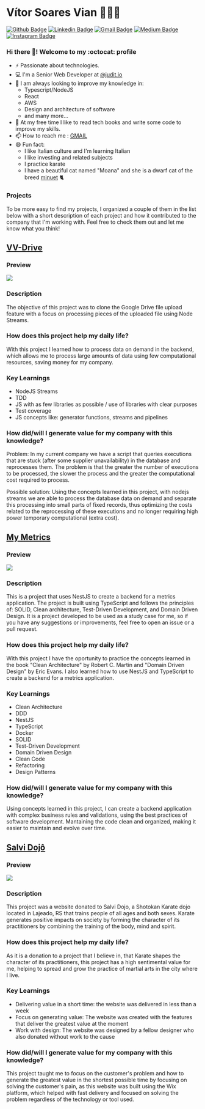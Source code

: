 # Vítor Soares Vian 🧑🏼‍💻

[![Github Badge](https://img.shields.io/badge/-Github-000?style=flat-square&logo=Github&logoColor=white&link=https://github.com/lucasgdb)](https://github.com/vitorvsv)
[![Linkedin Badge](https://img.shields.io/badge/-LinkedIn-blue?style=flat-square&logo=Linkedin&logoColor=white&link=https://www.linkedin.com/in/rebeccamanzi/)](https://www.linkedin.com/in/vitor-soares-vian/)
[![Gmail Badge](https://img.shields.io/badge/-Gmail-c14438?style=flat-square&logo=Gmail&logoColor=white&link=mailto:rebeccamanzi@gmail.com)](mailto:vitorsoaresvian@gmail.com)
[![Medium Badge](https://img.shields.io/badge/-Medium-000000?style=flat-square&labelColor=000000&logo=medium&logoColor=white&link=https://medium.com/@vitorsoaresvian)](https://medium.com/@vitorsoaresvian)
[![Instagram Badge](https://img.shields.io/badge/-Instagram-C13584?style=flat-square&labelColor=C13584&logo=instagram&logoColor=white&link=https://www.instagram.com/codepwr/)](https://www.instagram.com/vitor.soares.vian/)


###  Hi there 👋! Welcome to my :octocat: profile

- ⚡ Passionate about technologies.
- 💻 I'm a Senior Web Developer at [@judit.io](https://judit.io)
- 🚀 I am always looking to improve my knowledge in:
  - Typescript/NodeJS
  - React
  - AWS
  - Design and architecture of software
  - and many more...
- 🌱 At my free time I like to read tech books and write some code to improve my skills.
- 📫 How to reach me : [GMAIL](mailto:vitorsoaresvian@gmail.com)
- 😄 Fun fact:
  - I like Italian culture and I'm learning Italian
  - I like investing and related subjects
  - I practice karate
  - I have a beautiful cat named "Moana" and she is a dwarf cat of the breed [minuet](https://en.wikipedia.org/wiki/Minuet_cat) 🐈

###  Projects

To be more easy to find my projects, I organized a couple of them in the list below with a short description of each project and how it contributed to the company that I'm working with. Feel free to check them out and let me know what you think!

## [VV-Drive](https://github.com/vitorvsv/vv-drive)

### Preview

![](./resources/vv-drive-demo.gif)

### Description
The objective of this project was to clone the Google Drive file upload feature with a focus on processing pieces of the uploaded file using Node Streams.

### How does this project help my daily life?
With this project I learned how to process data on demand in the backend, which allows me to process large amounts of data using few computational resources, saving money for my company.

### Key Learnings
* NodeJS Streams
* TDD
* JS with as few libraries as possible / use of libraries with clear purposes
* Test coverage
* JS concepts like: generator functions, streams and pipelines

### How did/will I generate value for my company with this knowledge?
Problem: In my current company we have a script that queries executions that are stuck (after some supplier unavailability) in the database and reprocesses them. The problem is that the greater the number of executions to be processed, the slower the process and the greater the computational cost required to process.

Possible solution: Using the concepts learned in this project, with nodejs streams we are able to process the database data on demand and separate this processing into small parts of fixed records, thus optimizing the costs related to the reprocessing of these executions and no longer requiring high power temporary computational (extra cost).

## [My Metrics](https://github.com/vitorvsv/my-metrics-backend)

### Preview

![](./resources/my-metrics.jpg)

### Description
This is a project that uses NestJS to create a backend for a metrics application. The project is built using TypeScript and follows the principles of: SOLID, Clean architecture, Test-Driven Development, and Domain Driven Design. It is a project developed to be used as a study case for me, so if you have any suggestions or improvements, feel free to open an issue or a pull request.

### How does this project help my daily life?
With this project I have the oportunity to practice the concepts learned in the book "Clean Architecture" by Robert C. Martin and "Domain Driven Design" by Eric Evans. I also learned how to use NestJS and TypeScript to create a backend for a metrics application.

### Key Learnings
* Clean Architecture
* DDD
* NestJS
* TypeScript
* Docker
* SOLID
* Test-Driven Development
* Domain Driven Design
* Clean Code
* Refactoring
* Design Patterns

### How did/will I generate value for my company with this knowledge?
Using concepts learned in this project, I can create a backend application with complex business rules and validations, using the best practices of software development. Mantaining the code clean and organized, making it easier to maintain and evolve over time.

## [Salvi Dojô](https://www.salvidojo.com.br)

### Preview

![](./resources/salvi-dojo-layout.jpeg)

### Description
This project was a website donated to Salvi Dojo, a Shotokan Karate dojo located in Lajeado, RS that trains people of all ages and both sexes. Karate generates positive impacts on society by forming the character of its practitioners by combining the training of the body, mind and spirit.

### How does this project help my daily life?
As it is a donation to a project that I believe in, that Karate shapes the character of its practitioners, this project has a high sentimental value for me, helping to spread and grow the practice of martial arts in the city where I live.

### Key Learnings
* Delivering value in a short time: the website was delivered in less than a week
* Focus on generating value: The website was created with the features that deliver the greatest value at the moment
* Work with design: The website was designed by a fellow designer who also donated without work to the cause

### How did/will I generate value for my company with this knowledge?
This project taught me to focus on the customer's problem and how to generate the greatest value in the shortest possible time by focusing on solving the customer's pain, as this website was built using the Wix platform, which helped with fast delivery and focused on solving the problem regardless of the technology or tool used.
